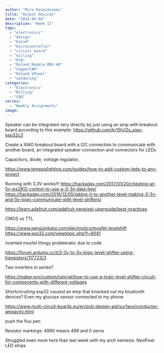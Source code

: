 ```yaml
---
author: "Miro Keimiöniemi"
title: "Output Devices"
date: "2024-04-04"
description: "Week 11"
tags: 
  - "electronics"
  - "design"
  - "KiCad"
  - "microcontroller"
  - "circuit board"
  - "milling"
  - "PCB"
  - "Roland Modela MDX-40"
  - "CopperCAM"
  - "Roland VPanel"
  - "soldering"
categories: 
  - "Electronics"
  - "Milling"
  - "CAD"
series: 
  - "Weekly Assignments"
image:
---
```


Speaker can be integrated very directly by just using an amp with breakout board according to this example: https://github.com/kr15h/i2s_xiao-esp32c3

Create a XIAO breakout board with a I2C connection to communicate with another board, an integrated speaker connection and connectors for LEDs

Capacitors, diode, voltage regulator, 


https://www.temposlighting.com/guides/how-to-add-custom-leds-to-any-project

Running with 3.3V works!!!
https://hackaday.com/2017/01/20/cheating-at-5v-ws2812-control-to-use-a-3-3v-data-line/
https://hackaday.com/2016/12/05/taking-it-to-another-level-making-3-3v-and-5v-logic-communicate-with-level-shifters/

https://learn.adafruit.com/adafruit-neopixel-uberguide/best-practices

CMOS vs TTL

https://www.penguintutor.com/electronics/mosfet-levelshift
https://www.esp32.com/viewtopic.php?t=9041

inverted mosfet thingy problematic due to code

https://forum.arduino.cc/t/3-3v-to-5v-logic-level-shifter-using-transistors/117723/3

Two inverters in series?

https://maker.pro/custom/tutorial/how-to-use-a-logic-level-shifter-circuit-for-components-with-different-voltages

Shortcircuiting esp32 caused an emp that knocked out my bluetooth devices? Even my glucose sensor connected to my phone

https://www.multi-circuit-boards.eu/en/pcb-design-aid/surface/conductor-ampacity.html

push the flux pen

Resistor markings: 4990 means 499 and 0 zeros

Struggled even more here than last week with my arch nemesis: NeoPixel LED strips

